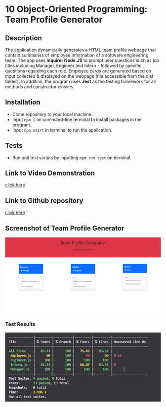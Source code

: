# 10 Object-Oriented Programming: Team Profile Generator

## Description

The application dynamically generates a HTML team profile webpage that contain summaries of employee information of a software engineering team. The app uses **Inquirer Node.JS** to prompt user questions such as job titles including Manager, Engineer and Intern - followed by specific questions regarding each role. Employee cards are generated based on input collected & displayed on the webpage (file accessible from the dist folder). In addition, the program uses **Jest** as the testing framework for all methods and constructor classes. 

## Installation

- Clone repository to your local machine.
- Input `npm i` on command-line terminal to install packages in the program.
- Input `npm start` in terminal to run the application.

## Tests

- Run unit test scripts by inputting `npm run test` on terminal.  

## Link to Video Demonstration 
[click here]()

## Link to Github repository
[click here](https://github.com/marcuslau0903/09-Node.js-Homework-Professional-README-Generator/blob/master/Develop/GeneratedREADME.md)

## Screenshot of Team Profile Generator

![screenshot1](./src/images/teampropic.PNG)
### Test Results
![screenshot2](./src/images/testresults.PNG)